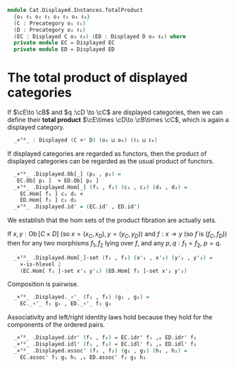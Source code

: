 <!--
```agda
open import 1Lab.HLevel.Universe
open import 1Lab.HLevel.Closure
open import 1Lab.Type.Sigma

open import Cat.Instances.Sets.Complete
open import Cat.Instances.Product
open import Cat.Diagram.Product
open import Cat.Displayed.Base
open import Cat.Instances.Sets
open import Cat.Prelude
open import Cat.Base
```
-->

```agda
module Cat.Displayed.Instances.TotalProduct
  {o₁ ℓ₁ o₂ ℓ₂ o₃ ℓ₃ o₄ ℓ₄}
  (C : Precategory o₁ ℓ₁)
  (D : Precategory o₂ ℓ₂)
  (EC : Displayed C o₃ ℓ₃) (ED : Displayed D o₄ ℓ₄) where
  private module EC = Displayed EC
  private module ED = Displayed ED
```
# The total product of displayed categories

If $\cE\to \cB$ and $q :\cD \to \cC$ are
displayed categories, then we can define their **total product**
$\cE\times \cD\to \cB\times \cC$,
which is again a displayed category.

```agda
  _×ᵀᴰ_ : Displayed (C ×ᶜ D) (o₃ ⊔ o₄) (ℓ₃ ⊔ ℓ₄)
```
If displayed categories are regarded as functors, then the product of
displayed categories can be regarded as the usual product of functors.
```agda
  _×ᵀᴰ_ .Displayed.Ob[_] (p₁ , p₂) =
   EC.Ob[ p₁ ]  × ED.Ob[ p₂ ]
  _×ᵀᴰ_ .Displayed.Hom[_] (f₁ , f₂) (c₁ , c₂) (d₁ , d₂) =
    EC.Hom[ f₁ ] c₁ d₁ ×
    ED.Hom[ f₂ ] c₂ d₂
  _×ᵀᴰ_ .Displayed.id' = (EC.id' , ED.id')
```

We establish that the hom sets of the product fibration are actually
sets.

If $x, y : \operatorname{Ob}[C \times D]$
(so $x = (x_C, x_D), y = (y_C, y_D)$) and
$f : x \to y$ (so $f$ is $(f_C, f_D)$)
then for any two morphisms $f_1,f_2$ lying over $f$,
and any $p, q : f_1 = f_2$, $p=q$.

```agda
  _×ᵀᴰ_ .Displayed.Hom[_]-set (f₁ , f₂) (x'₁ , x'₂) (y'₁ , y'₂) =
    ×-is-hlevel 2
    (EC.Hom[ f₁ ]-set x'₁ y'₁) (ED.Hom[ f₂ ]-set x'₂ y'₂)
```
Composition is pairwise.
```agda
  _×ᵀᴰ_ .Displayed._∘'_ (f₁ , f₂) (g₁ , g₂) =
    EC._∘'_ f₁ g₁ , ED._∘'_ f₂ g₂
```

Associativity and left/right identity laws hold because
they hold for the components of the ordered pairs.

```agda
  _×ᵀᴰ_ .Displayed.idr' (f₁ , f₂) = EC.idr' f₁ ,ₚ ED.idr' f₂
  _×ᵀᴰ_ .Displayed.idl' (f₁ , f₂) = EC.idl' f₁ ,ₚ ED.idl' f₂
  _×ᵀᴰ_ .Displayed.assoc' (f₁ , f₂) (g₁ , g₂) (h₁ , h₂) =
    EC.assoc' f₁ g₁ h₁ ,ₚ ED.assoc' f₂ g₂ h₂
```
